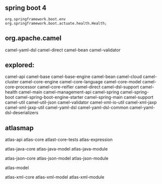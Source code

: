 ## spring boot 4
    org.springframework.boot.env
    org.springframework.boot.actuate.health.Health;

    
## org.apache.camel
  camel-yaml-dsl
  camel-direct
  camel-bean
  camel-validator

## explored: 
  camel-api
  camel-base
  camel-base-engine
  camel-bean
  camel-cloud
  camel-cluster
  camel-core-engine
  camel-core-language
  camel-core-model
  camel-core-processor
  camel-core-reifier
  camel-direct
  camel-dsl-support
  camel-health
  camel-main
  camel-management-api
  camel-spring
  camel-spring-boot
  camel-spring-boot-engine-starter
  camel-spring-main
  camel-support
  camel-util
  camel-util-json
  camel-validator
  camel-xml-io-util
  camel-xml-jaxp
  camel-xml-jaxp-util
  camel-yaml-dsl
  camel-yaml-dsl-common
  camel-yaml-dsl-deserializers

## atlasmap
  atlas-api
  atlas-core
  atlast-core-tests
  atlas-expression 
  
  atlas-java-core
  atlas-java-model
  atlas-java-module
    
  atlas-json-core
  atlas-json-model
  atlas-json-module
  
  atlas-model

  atlas-xml-core
  atlas-xml-model
  atlas-xml-module
